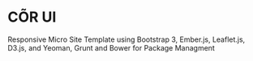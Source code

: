 C&#213;R UI
====

Responsive Micro Site Template using Bootstrap 3, Ember.js, Leaflet.js, D3.js, and Yeoman, Grunt and Bower for Package Managment
